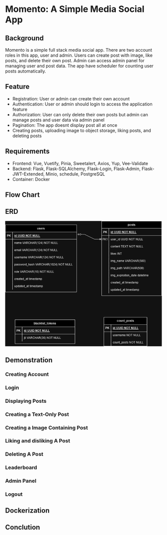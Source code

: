 # Momento: A Simple Media Social App

## Background
Momento is a simple full stack media social app. There are two account roles in this app, user and admin. Users can create post with image, like posts, and delete their own post. Admin can access admin panel for managing user and post data. The app have scheduler for counting user posts automatically. 

## Feature
- Registration: User or admin can create their own account
- Authentication: User or admin should login to access the application feature
- Authorization: User can only delete their own posts but admin can manage posts and user data via admin panel
- Pagination: The app doesnt display post all at once
- Creating posts, uploading image to object storage, liking posts, and deleting posts


## Requirements
- Frontend: Vue, Vuetify, Pinia, Sweetalert, Axios, Yup, Vee-Validate
- Backend: Flask, Flask-SQLAlchemy, Flask-Login, Flask-Admin, Flask-JWT-Extended, Minio, schedule, PostgreSQL
- Container: Docker

## Flow Chart

## ERD
![Momento ERD](/readmeimg/ERD_Momento.png "ERD Momento")

## Demonstration
### Creating Account
### Login
### Displaying Posts
### Creating a Text-Only Post 
### Creating a Image Containing Post
### Liking and disliking A Post
### Deleting A Post
### Leaderboard
### Admin Panel
### Logout

## Dockerization

## Conclution